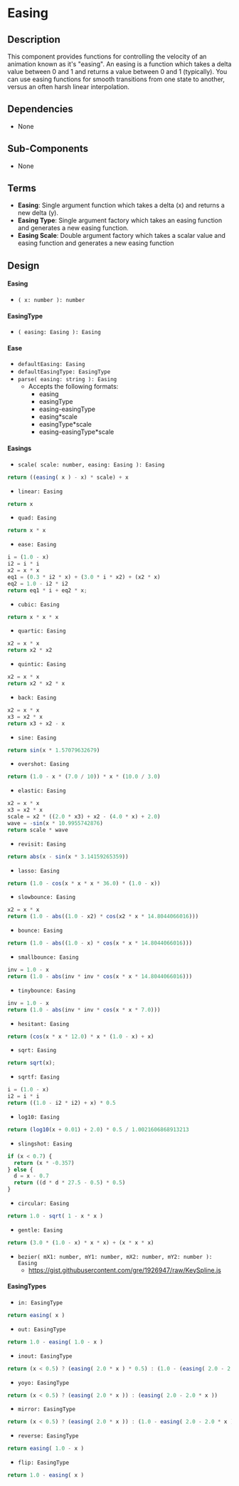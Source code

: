# Easing

## Description

This component provides functions for controlling the velocity of an animation known as it's "easing". An easing is a function which takes a delta value between 0 and 1 and returns a value between 0 and 1 (typically). You can use easing functions for smooth transitions from one state to another, versus an often harsh linear interpolation.

## Dependencies

- None

## Sub-Components

- None

## Terms

- **Easing**: Single argument function which takes a delta (x) and returns a new delta (y).
- **Easing Type**: Single argument factory which takes an easing function and generates a new easing function.
- **Easing Scale**: Double argument factory which takes a scalar value and easing function and generates a new easing function

## Design

#### Easing
- `( x: number ): number`

#### EasingType
- `( easing: Easing ): Easing`

#### Ease
- `defaultEasing: Easing`
- `defaultEasingType: EasingType`
- `parse( easing: string ): Easing`
  - Accepts the following formats:
    - easing
    - easingType
    - easing-easingType
    - easing*scale
    - easingType*scale
    - easing-easingType*scale

#### Easings
- `scale( scale: number, easing: Easing ): Easing`
```javascript
return ((easing( x ) - x) * scale) + x
```
- `linear: Easing`
```javascript
return x
```
- `quad: Easing`
```javascript
return x * x
```
- `ease: Easing`
```javascript
i = (1.0 - x)
i2 = i * i
x2 = x * x
eq1 = (0.3 * i2 * x) + (3.0 * i * x2) + (x2 * x)
eq2 = 1.0 - i2 * i2
return eq1 * i + eq2 * x;
```
- `cubic: Easing`
```javascript
return x * x * x
```
- `quartic: Easing`
```javascript
x2 = x * x
return x2 * x2
```
- `quintic: Easing`
```javascript
x2 = x * x
return x2 * x2 * x
```
- `back: Easing`
```javascript
x2 = x * x
x3 = x2 * x
return x3 + x2 - x
```
- `sine: Easing`
```javascript
return sin(x * 1.57079632679)
```
- `overshot: Easing`
```javascript
return (1.0 - x * (7.0 / 10)) * x * (10.0 / 3.0)
```
- `elastic: Easing`
```javascript
x2 = x * x
x3 = x2 * x
scale = x2 * ((2.0 * x3) + x2 - (4.0 * x) + 2.0)
wave = -sin(x * 10.9955742876)
return scale * wave
```
- `revisit: Easing`
```javascript
return abs(x - sin(x * 3.14159265359))
```
- `lasso: Easing`
```javascript
return (1.0 - cos(x * x * x * 36.0) * (1.0 - x))
```
- `slowbounce: Easing`
```javascript
x2 = x * x
return (1.0 - abs((1.0 - x2) * cos(x2 * x * 14.8044066016)))
```
- `bounce: Easing`
```javascript
return (1.0 - abs((1.0 - x) * cos(x * x * 14.8044066016)))
```
- `smallbounce: Easing`
```javascript
inv = 1.0 - x
return (1.0 - abs(inv * inv * cos(x * x * 14.8044066016)))
```
- `tinybounce: Easing`
```javascript
inv = 1.0 - x
return (1.0 - abs(inv * inv * cos(x * x * 7.0)))
```
- `hesitant: Easing`
```javascript
return (cos(x * x * 12.0) * x * (1.0 - x) + x)
```
- `sqrt: Easing`
```javascript
return sqrt(x);
```
- `sqrtf: Easing`
```javascript
i = (1.0 - x)
i2 = i * i
return ((1.0 - i2 * i2) + x) * 0.5
```
- `log10: Easing`
```javascript
return (log10(x + 0.01) + 2.0) * 0.5 / 1.0021606868913213
```
- `slingshot: Easing`
```javascript
if (x < 0.7) {
  return (x * -0.357)
} else {
  d = x - 0.7
  return ((d * d * 27.5 - 0.5) * 0.5)
}
```
- `circular: Easing`
```javascript
return 1.0 - sqrt( 1 - x * x )
```
- `gentle: Easing`
```javascript
return (3.0 * (1.0 - x) * x * x) + (x * x * x)
```
- `bezier( mX1: number, mY1: number, mX2: number, mY2: number ): Easing`
  - https://gist.githubusercontent.com/gre/1926947/raw/KeySpline.js

#### EasingTypes
- `in: EasingType`
```javascript
return easing( x )
```
- `out: EasingType`
```javascript
return 1.0 - easing( 1.0 - x )
```
- `inout: EasingType`
```javascript
return (x < 0.5) ? (easing( 2.0 * x ) * 0.5) : (1.0 - (easing( 2.0 - 2.0 * x ) * 0.5))
```
- `yoyo: EasingType`
```javascript
return (x < 0.5) ? (easing( 2.0 * x )) : (easing( 2.0 - 2.0 * x ))
```
- `mirror: EasingType`
```javascript
return (x < 0.5) ? (easing( 2.0 * x )) : (1.0 - easing( 2.0 - 2.0 * x ))
```
- `reverse: EasingType`
```javascript
return easing( 1.0 - x )
```
- `flip: EasingType`
```javascript
return 1.0 - easing( x )
```
